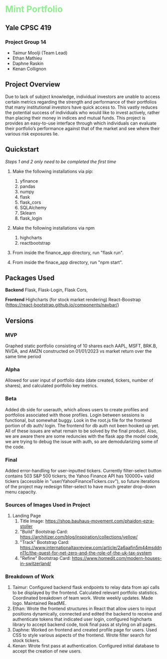 # <span style="color:lightgreen"> Mint Portfolio </span>
## Yale CPSC 419
### Project Group 14
* Taimur Moolji (Team Lead)
* Ethan Mathieu
* Daphne Raskin
* Kenan Collignon


## Project Overview
Due to lack of subject knowledge, individual investors
are unable to access certain metrics regarding the strength
and performance of their portfolios that many institutional 
investors have quick access to. This vastly reduces the
potential success of individuals who would like to invest
actively, rather than placing their money in indices 
and mutual funds. This project is provides an easy-to-use
interface through which individuals can evaluate their
portfolio’s performance against that of the market and
see where their various risk exposures lie.

## Quickstart
*Steps 1 and 2 only need to be completed the first time*

1) Make the following installations via pip:
   1) yfinance
   2) pandas
   3) numpy
   4) flask
   5) flask_cors
   6) SQLAlchemy
   7) Sklearn
   8) flask_login
   
2) Make the following installations via npm
   1) highcharts
   2) reactbootstrap
3) From inside the finance_app directory, run "flask run".
4) From inside the finace_app directory, run "npm start".


## Packages Used
**Backend**
Flask, Flask-Login, Flask Cors, 

**Frontend**
Highcharts (for stock market rendering)
React-Boostrap (https://react-bootstrap.github.io/components/navbar/)

## Versions

### MVP
Graphed static portfolio consisting of 10 shares each AAPL, MSFT,
BRK.B, NVDA, and AMZN constructed on 01/01/2023 vs market return
over the same time period

### Alpha
Allowed for user input of portfolio data (date created, tickers,
number of shares), and calculated portfolio key metrics.

### Beta
Added db side for userauth, which allows users to create profiles and
portfolios associated with those profiles. Login between sessions is 
functional, but somewhat buggy. Look in the root.js file for the frontend
portion of db auth/ login. The frontend for db auth not been hooked up yet.
All of these issues are what remain to be solved by the final product.
Also, we are aware there are some reduncies with the flask app the model code,
we are trying to debug the issue with auth, so are demodularizing some of the code.

### Final
Added error-handling for user-inputted tickers. Currently filter-select button contains 503 S&P 500 tickers; the Yahoo Finance API has 100000+ valid tickers (accessible in "user/YahooFinanceTickers.csv"), so future iterations of the project may redesign filter-select to have much greater drop-down menu capacity.

### Sources of Images Used in Project
1.  Landing Page  
    1. Title Image: https://shop.bauhaus-movement.com/phaidon-ezra-stoller 
    2. "Build" Bootstrap Card: https://architizer.com/blog/inspiration/collections/yellow/
    3. "Track" Bootstrap Card: https://www.internationaltaxreview.com/article/2a6aafin5m44msddnn11c/the-quest-for-net-zero-and-the-role-of-the-uk-tax-system
    4. "Refine" Bootstrap Card: https://www.homedit.com/modern-houses-in-switzerland/


### Breakdown of Work
1. Taimur: Configured backend flask endpoints to relay data from
api calls to be displayed by the frontend. Calculated relevant 
portfolio statistics. Coordinated breakdown of team work. Wrote weekly
updates. Made logo. Maintained ReadME.
2. Ethan: Wrote the frontend structures in React that allow users to input positions
dynamically, connected and edited the backend to receive and authenticate tokens 
that indicated user login, configured highcharts library to accept backend code, took final
pass at styling on all pages.
3. Daphne: Worked on frontend and created profile page for users.
Used CSS to style various aspects of the frontend. Wrote filter search
for stock tickers.
4. Kenan: Wrote first pass at authentication. Configured initial database
to accept the creation of new users.


